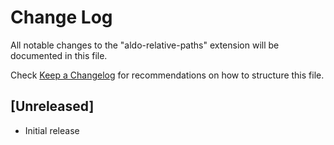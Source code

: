 # Change Log

All notable changes to the "aldo-relative-paths" extension will be documented in this file.

Check [Keep a Changelog](http://keepachangelog.com/) for recommendations on how to structure this file.

## [Unreleased]

- Initial release